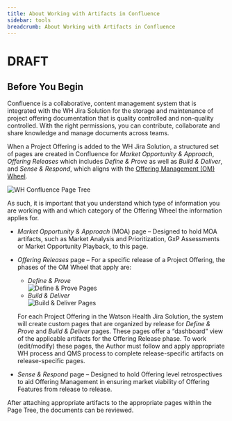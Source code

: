 ```yaml
---
title: About Working with Artifacts in Confluence
sidebar: tools
breadcrumb: About Working with Artifacts in Confluence
---
```


# DRAFT

## Before You Begin

Confluence is a collaborative, content management system that is integrated with the WH Jira Solution for the storage and maintenance of project offering documentation that is quality controlled and non-quality controlled. With the right permissions, you can contribute, collaborate and share knowledge and manage documents across teams.

When a Project Offering is added to the WH Jira Solution, a structured set of pages are created in Confluence for *Market Opportunity & Approach*, *Offering Releases* which includes *Define & Prove* as well as *Build & Deliver*, and *Sense & Respond*, which aligns with the [Offering Management (OM) Wheel](../../../foundation/why/index/).

![WH Confluence Page Tree](https://pages.github.ibm.com/watson-health-playbook/resources/images/tools/confluence/confl_pagetree.png "WH Confluence Page Tree")

As such, it is important that you understand which type of information you are working with and which category of the Offering Wheel the information applies
for.

-   *Market Opportunity & Approach* (MOA) page – Designed to hold MOA artifacts,
    such as Market Analysis and Prioritization, GxP Assessments or Market Opportunity Playback, to this page.

-   *Offering Releases* page – For a specific release of a Project Offering, the phases of the   OM Wheel that apply are:
    -   *Define & Prove*
  <br>![Define & Prove Pages](https://pages.github.ibm.com/watson-health-playbook/resources/images/tools/confluence/confl_defineandprove.png "Define & Prove Pages")
    -   *Build & Deliver*
  <br>![Build & Deliver Pages](https://pages.github.ibm.com/watson-health-playbook/resources/images/tools/confluence/confl_buildanddeliver.png "Build & Deliver Pages")

    For each Project Offering in the Watson Health Jira Solution, the system will create custom pages that are organized by release for *Define & Prove* and *Build & Deliver* pages. These pages offer a “dashboard” view of the applicable artifacts for the Offering Release phase. To work (edit/modify) these pages, the Author must follow and apply appropriate WH process and QMS process to complete release-specific artifacts on release-specific pages.

  -   *Sense & Respond* page – Designed to hold Offering level retrospectives to
    aid Offering Management in ensuring market viability of Offering Features
    from release to release.

After attaching appropriate artifacts to the appropriate pages within the Page Tree, the documents can be reviewed.
